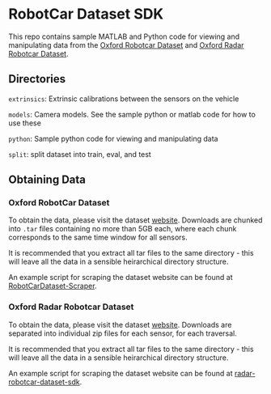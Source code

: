 RobotCar Dataset SDK
====================
This repo contains sample MATLAB and Python code for viewing and manipulating data from the [Oxford Robotcar Dataset](http://robotcar-dataset.robots.ox.ac.uk) and [Oxford Radar Robotcar Dataset](http://ori.ox.ac.uk/datasets/radar-robotcar-dataset).

Directories
-----------
`extrinsics`: Extrinsic calibrations between the sensors on the vehicle

`models`: Camera models. See the sample python or matlab code for how to use these

`python`: Sample python code for viewing and manipulating data

`split`: split dataset into train, eval, and test

Obtaining Data
--------------
### Oxford RobotCar Dataset

To obtain the data, please visit the dataset [website](http://robotcar-dataset.robots.ox.ac.uk).
Downloads are chunked into `.tar` files containing no more than 5GB each, where each chunk corresponds to the same
time window for all sensors.

It is recommended that you extract all tar files to the same directory - this will leave all the data in a sensible
heirarchical directory structure.

An example script for scraping the dataset website can be found at [RobotCarDataset-Scraper](https://github.com/mttgdd/RobotCarDataset-Scraper).

### Oxford Radar Robotcar Dataset

To obtain the data, please visit the dataset [website](http://ori.ox.ac.uk/datasets/radar-robotcar-dataset).
Downloads are separated into individual zip files for each sensor, for each traversal.

It is recommended that you extract all tar files to the same directory - this will leave all the data in a sensible
heirarchical directory structure.

An example script for scraping the dataset website can be found at [radar-robotcar-dataset-sdk](https://github.com/dbarnes/radar-robotcar-dataset-sdk).
